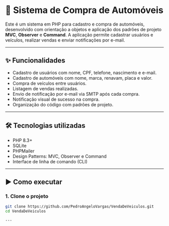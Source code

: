 # 🚗 Sistema de Compra de Automóveis

Este é um sistema em PHP para cadastro e compra de automóveis, desenvolvido com orientação a objetos e aplicação dos padrões de projeto **MVC**, **Observer** e **Command**. A aplicação permite cadastrar usuários e veículos, realizar vendas e enviar notificações por e-mail.

---

## ✨ Funcionalidades

- Cadastro de usuários com nome, CPF, telefone, nascimento e e-mail.
- Cadastro de automóveis com nome, marca, renavam, placa e valor.
- Compra de veículos entre usuários.
- Listagem de vendas realizadas.
- Envio de notificação por e-mail via SMTP após cada compra.
- Notificação visual de sucesso na compra.
- Organização do código com padrões de projeto.

---

## 🛠️ Tecnologias utilizadas

- PHP 8.3+
- SQLite
- PHPMailer
- Design Patterns: MVC, Observer e Command
- Interface de linha de comando (CLI)

---

## ▶️ Como executar

### 1. Clone o projeto

```bash
git clone https://github.com/PedroAngeloVargas/VendaDeVeiculos.git
cd VendaDeVeiculos 

---











